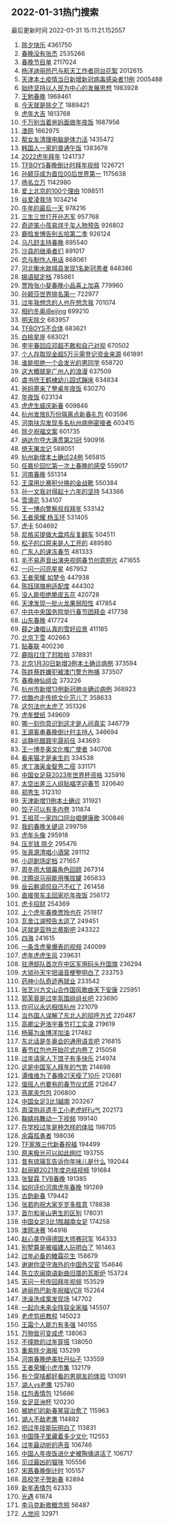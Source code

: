 ## 2022-01-31热门搜索 
最后更新时间 2022-01-31 15:11:21.152557 
1. [除夕快乐](https://s.weibo.com/weibo?q=%23%E9%99%A4%E5%A4%95%E5%BF%AB%E4%B9%90%23&Refer=top) 4361750
1. [春晚没有张杰](https://s.weibo.com/weibo?q=%E6%98%A5%E6%99%9A%E6%B2%A1%E6%9C%89%E5%BC%A0%E6%9D%B0&Refer=top) 2535266
1. [春晚节目单](https://s.weibo.com/weibo?q=%23%E6%98%A5%E6%99%9A%E8%8A%82%E7%9B%AE%E5%8D%95%23&Refer=top) 2117024
1. [杨洋迪丽热巴与航天工作者同台花絮](https://s.weibo.com/weibo?q=%23%E6%9D%A8%E6%B4%8B%E8%BF%AA%E4%B8%BD%E7%83%AD%E5%B7%B4%E4%B8%8E%E8%88%AA%E5%A4%A9%E5%B7%A5%E4%BD%9C%E8%80%85%E5%90%8C%E5%8F%B0%E8%8A%B1%E7%B5%AE%23&Refer=top) 2012615
1. [天津本土疫情当日新增新冠病毒感染者11例](https://s.weibo.com/weibo?q=%23%E5%A4%A9%E6%B4%A5%E6%9C%AC%E5%9C%9F%E7%96%AB%E6%83%85%E5%BD%93%E6%97%A5%E6%96%B0%E5%A2%9E%E6%96%B0%E5%86%A0%E7%97%85%E6%AF%92%E6%84%9F%E6%9F%93%E8%80%8511%E4%BE%8B%23&Refer=top) 2005488
1. [始终坚持以人民为中心的发展思想](https://s.weibo.com/weibo?q=%23%E5%A7%8B%E7%BB%88%E5%9D%9A%E6%8C%81%E4%BB%A5%E4%BA%BA%E6%B0%91%E4%B8%BA%E4%B8%AD%E5%BF%83%E7%9A%84%E5%8F%91%E5%B1%95%E6%80%9D%E6%83%B3%23&Refer=top) 1983928
1. [王勉春晚](https://s.weibo.com/weibo?q=%E7%8E%8B%E5%8B%89%E6%98%A5%E6%99%9A&Refer=top) 1968461
1. [今天就是除夕了](https://s.weibo.com/weibo?q=%E4%BB%8A%E5%A4%A9%E5%B0%B1%E6%98%AF%E9%99%A4%E5%A4%95%E4%BA%86&Refer=top) 1889421
1. [虎年大吉](https://s.weibo.com/weibo?q=%23%E8%99%8E%E5%B9%B4%E5%A4%A7%E5%90%89%23&Refer=top) 1813768
1. [千万别当着爸妈面做年夜饭](https://s.weibo.com/weibo?q=%23%E5%8D%83%E4%B8%87%E5%88%AB%E5%BD%93%E7%9D%80%E7%88%B8%E5%A6%88%E9%9D%A2%E5%81%9A%E5%B9%B4%E5%A4%9C%E9%A5%AD%23&Refer=top) 1687956
1. [澳网](https://s.weibo.com/weibo?q=%E6%BE%B3%E7%BD%91&Refer=top) 1662975
1. [帮女友清理电脑是体力活](https://s.weibo.com/weibo?q=%23%E5%B8%AE%E5%A5%B3%E5%8F%8B%E6%B8%85%E7%90%86%E7%94%B5%E8%84%91%E6%98%AF%E4%BD%93%E5%8A%9B%E6%B4%BB%23&Refer=top) 1435472
1. [韩国人一家的普通午饭](https://s.weibo.com/weibo?q=%23%E9%9F%A9%E5%9B%BD%E4%BA%BA%E4%B8%80%E5%AE%B6%E7%9A%84%E6%99%AE%E9%80%9A%E5%8D%88%E9%A5%AD%23&Refer=top) 1383678
1. [2022虎年拜年](https://s.weibo.com/weibo?q=2022%E8%99%8E%E5%B9%B4%E6%8B%9C%E5%B9%B4&Refer=top) 1241737
1. [TFBOYS春晚倒计时拜年视频](https://s.weibo.com/weibo?q=%23TFBOYS%E6%98%A5%E6%99%9A%E5%80%92%E8%AE%A1%E6%97%B6%E6%8B%9C%E5%B9%B4%E8%A7%86%E9%A2%91%23&Refer=top) 1226721
1. [孙颖莎成为首位00后世界第一](https://s.weibo.com/weibo?q=%23%E5%AD%99%E9%A2%96%E8%8E%8E%E6%88%90%E4%B8%BA%E9%A6%96%E4%BD%8D00%E5%90%8E%E4%B8%96%E7%95%8C%E7%AC%AC%E4%B8%80%23&Refer=top) 1175638
1. [扬名立万](https://s.weibo.com/weibo?q=%E6%89%AC%E5%90%8D%E7%AB%8B%E4%B8%87&Refer=top) 1142980
1. [爱上北京的100个理由](https://s.weibo.com/weibo?q=%23%E7%88%B1%E4%B8%8A%E5%8C%97%E4%BA%AC%E7%9A%84100%E4%B8%AA%E7%90%86%E7%94%B1%23&Refer=top) 1098511
1. [谷爱凌我18](https://s.weibo.com/weibo?q=%E8%B0%B7%E7%88%B1%E5%87%8C%E6%88%9118&Refer=top) 1034214
1. [牛年的最后一天](https://s.weibo.com/weibo?q=%E7%89%9B%E5%B9%B4%E7%9A%84%E6%9C%80%E5%90%8E%E4%B8%80%E5%A4%A9&Refer=top) 978216
1. [三生三世打开孙志军](https://s.weibo.com/weibo?q=%23%E4%B8%89%E7%94%9F%E4%B8%89%E4%B8%96%E6%89%93%E5%BC%80%E5%AD%99%E5%BF%97%E5%86%9B%23&Refer=top) 957768
1. [奇迹笨小孩易烊千玺人物预告](https://s.weibo.com/weibo?q=%23%E5%A5%87%E8%BF%B9%E7%AC%A8%E5%B0%8F%E5%AD%A9%E6%98%93%E7%83%8A%E5%8D%83%E7%8E%BA%E4%BA%BA%E7%89%A9%E9%A2%84%E5%91%8A%23&Refer=top) 926802
1. [鹿晗发博告别五哈第二季](https://s.weibo.com/weibo?q=%23%E9%B9%BF%E6%99%97%E5%8F%91%E5%8D%9A%E5%91%8A%E5%88%AB%E4%BA%94%E5%93%88%E7%AC%AC%E4%BA%8C%E5%AD%A3%23&Refer=top) 926124
1. [马凡舒主持春晚](https://s.weibo.com/weibo?q=%E9%A9%AC%E5%87%A1%E8%88%92%E4%B8%BB%E6%8C%81%E6%98%A5%E6%99%9A&Refer=top) 895540
1. [沙县的继承者们](https://s.weibo.com/weibo?q=%23%E6%B2%99%E5%8E%BF%E7%9A%84%E7%BB%A7%E6%89%BF%E8%80%85%E4%BB%AC%23&Refer=top) 891017
1. [恋与制作人电话](https://s.weibo.com/weibo?q=%23%E6%81%8B%E4%B8%8E%E5%88%B6%E4%BD%9C%E4%BA%BA%E7%94%B5%E8%AF%9D%23&Refer=top) 868061
1. [河北衡水故城县发现1名新冠患者](https://s.weibo.com/weibo?q=%E6%B2%B3%E5%8C%97%E8%A1%A1%E6%B0%B4%E6%95%85%E5%9F%8E%E5%8E%BF%E5%8F%91%E7%8E%B01%E5%90%8D%E6%96%B0%E5%86%A0%E6%82%A3%E8%80%85&Refer=top) 848386
1. [嫣语赋定档](https://s.weibo.com/weibo?q=%23%E5%AB%A3%E8%AF%AD%E8%B5%8B%E5%AE%9A%E6%A1%A3%23&Refer=top) 785861
1. [贾玲张小斐春晚小品喜上加喜](https://s.weibo.com/weibo?q=%23%E8%B4%BE%E7%8E%B2%E5%BC%A0%E5%B0%8F%E6%96%90%E6%98%A5%E6%99%9A%E5%B0%8F%E5%93%81%E5%96%9C%E4%B8%8A%E5%8A%A0%E5%96%9C%23&Refer=top) 779960
1. [孙颖莎世界排名第一](https://s.weibo.com/weibo?q=%23%E5%AD%99%E9%A2%96%E8%8E%8E%E4%B8%96%E7%95%8C%E6%8E%92%E5%90%8D%E7%AC%AC%E4%B8%80%23&Refer=top) 722977
1. [过年我想念的人也在想念我](https://s.weibo.com/weibo?q=%23%E8%BF%87%E5%B9%B4%E6%88%91%E6%83%B3%E5%BF%B5%E7%9A%84%E4%BA%BA%E4%B9%9F%E5%9C%A8%E6%83%B3%E5%BF%B5%E6%88%91%23&Refer=top) 701074
1. [相约冬奥iBeijing](https://s.weibo.com/weibo?q=%23%E7%9B%B8%E7%BA%A6%E5%86%AC%E5%A5%A5iBeijing%23&Refer=top) 699210
1. [明天除夕](https://s.weibo.com/weibo?q=%23%E6%98%8E%E5%A4%A9%E9%99%A4%E5%A4%95%23&Refer=top) 683957
1. [TFBOYS不合体](https://s.weibo.com/weibo?q=%23TFBOYS%E4%B8%8D%E5%90%88%E4%BD%93%23&Refer=top) 683621
1. [白桃星座](https://s.weibo.com/weibo?q=%23%E7%99%BD%E6%A1%83%E6%98%9F%E5%BA%A7%23&Refer=top) 683021
1. [李宇春回应邓超不敢和自己对视](https://s.weibo.com/weibo?q=%23%E6%9D%8E%E5%AE%87%E6%98%A5%E5%9B%9E%E5%BA%94%E9%82%93%E8%B6%85%E4%B8%8D%E6%95%A2%E5%92%8C%E8%87%AA%E5%B7%B1%E5%AF%B9%E8%A7%86%23&Refer=top) 670502
1. [个人存取现金超5万元需登记资金来源](https://s.weibo.com/weibo?q=%23%E4%B8%AA%E4%BA%BA%E5%AD%98%E5%8F%96%E7%8E%B0%E9%87%91%E8%B6%855%E4%B8%87%E5%85%83%E9%9C%80%E7%99%BB%E8%AE%B0%E8%B5%84%E9%87%91%E6%9D%A5%E6%BA%90%23&Refer=top) 661891
1. [谁能拒绝一个会发光的男同学](https://s.weibo.com/weibo?q=%23%E8%B0%81%E8%83%BD%E6%8B%92%E7%BB%9D%E4%B8%80%E4%B8%AA%E4%BC%9A%E5%8F%91%E5%85%89%E7%9A%84%E7%94%B7%E5%90%8C%E5%AD%A6%23&Refer=top) 658720
1. [这大概就是广州人的浪漫](https://s.weibo.com/weibo?q=%23%E8%BF%99%E5%A4%A7%E6%A6%82%E5%B0%B1%E6%98%AF%E5%B9%BF%E5%B7%9E%E4%BA%BA%E7%9A%84%E6%B5%AA%E6%BC%AB%23&Refer=top) 637509
1. [虞书欣王鹤棣幼儿园式蹦床](https://s.weibo.com/weibo?q=%23%E8%99%9E%E4%B9%A6%E6%AC%A3%E7%8E%8B%E9%B9%A4%E6%A3%A3%E5%B9%BC%E5%84%BF%E5%9B%AD%E5%BC%8F%E8%B9%A6%E5%BA%8A%23&Refer=top) 634834
1. [爸妈寄来了整桌年夜饭](https://s.weibo.com/weibo?q=%23%E7%88%B8%E5%A6%88%E5%AF%84%E6%9D%A5%E4%BA%86%E6%95%B4%E6%A1%8C%E5%B9%B4%E5%A4%9C%E9%A5%AD%23&Refer=top) 630270
1. [年夜饭](https://s.weibo.com/weibo?q=%E5%B9%B4%E5%A4%9C%E9%A5%AD&Refer=top) 623134
1. [虎虎生威庆新春](https://s.weibo.com/weibo?q=%E8%99%8E%E8%99%8E%E7%94%9F%E5%A8%81%E5%BA%86%E6%96%B0%E6%98%A5&Refer=top) 609846
1. [杭州发放8万份隔离点新春礼包](https://s.weibo.com/weibo?q=%23%E6%9D%AD%E5%B7%9E%E5%8F%91%E6%94%BE8%E4%B8%87%E4%BB%BD%E9%9A%94%E7%A6%BB%E7%82%B9%E6%96%B0%E6%98%A5%E7%A4%BC%E5%8C%85%23&Refer=top) 603596
1. [河南扶沟发现多名杭州病例密接者](https://s.weibo.com/weibo?q=%23%E6%B2%B3%E5%8D%97%E6%89%B6%E6%B2%9F%E5%8F%91%E7%8E%B0%E5%A4%9A%E5%90%8D%E6%9D%AD%E5%B7%9E%E7%97%85%E4%BE%8B%E5%AF%86%E6%8E%A5%E8%80%85%23&Refer=top) 603415
1. [除夕祝福文案](https://s.weibo.com/weibo?q=%E9%99%A4%E5%A4%95%E7%A5%9D%E7%A6%8F%E6%96%87%E6%A1%88&Refer=top) 601735
1. [纳达尔夺大满贯第21冠](https://s.weibo.com/weibo?q=%23%E7%BA%B3%E8%BE%BE%E5%B0%94%E5%A4%BA%E5%A4%A7%E6%BB%A1%E8%B4%AF%E7%AC%AC21%E5%86%A0%23&Refer=top) 590916
1. [倚天屠龙记](https://s.weibo.com/weibo?q=%E5%80%9A%E5%A4%A9%E5%B1%A0%E9%BE%99%E8%AE%B0&Refer=top) 588051
1. [杭州新增本土确诊24例](https://s.weibo.com/weibo?q=%23%E6%9D%AD%E5%B7%9E%E6%96%B0%E5%A2%9E%E6%9C%AC%E5%9C%9F%E7%A1%AE%E8%AF%8A24%E4%BE%8B%23&Refer=top) 565815
1. [任嘉伦回忆第一次上春晚的感受](https://s.weibo.com/weibo?q=%23%E4%BB%BB%E5%98%89%E4%BC%A6%E5%9B%9E%E5%BF%86%E7%AC%AC%E4%B8%80%E6%AC%A1%E4%B8%8A%E6%98%A5%E6%99%9A%E7%9A%84%E6%84%9F%E5%8F%97%23&Refer=top) 559017
1. [河南春晚](https://s.weibo.com/weibo?q=%E6%B2%B3%E5%8D%97%E6%98%A5%E6%99%9A&Refer=top) 551314
1. [王濛用比赛积分换的金战靴](https://s.weibo.com/weibo?q=%23%E7%8E%8B%E6%BF%9B%E7%94%A8%E6%AF%94%E8%B5%9B%E7%A7%AF%E5%88%86%E6%8D%A2%E7%9A%84%E9%87%91%E6%88%98%E9%9D%B4%23&Refer=top) 550384
1. [孙一文我对得起十六年的坚持](https://s.weibo.com/weibo?q=%23%E5%AD%99%E4%B8%80%E6%96%87%E6%88%91%E5%AF%B9%E5%BE%97%E8%B5%B7%E5%8D%81%E5%85%AD%E5%B9%B4%E7%9A%84%E5%9D%9A%E6%8C%81%23&Refer=top) 543366
1. [雪滴花](https://s.weibo.com/weibo?q=%E9%9B%AA%E6%BB%B4%E8%8A%B1&Refer=top) 534107
1. [王一博向警察叔叔拜年](https://s.weibo.com/weibo?q=%23%E7%8E%8B%E4%B8%80%E5%8D%9A%E5%90%91%E8%AD%A6%E5%AF%9F%E5%8F%94%E5%8F%94%E6%8B%9C%E5%B9%B4%23&Refer=top) 533142
1. [王者荣耀 杨玉环](https://s.weibo.com/weibo?q=%E7%8E%8B%E8%80%85%E8%8D%A3%E8%80%80%20%E6%9D%A8%E7%8E%89%E7%8E%AF&Refer=top) 531405
1. [虎卡](https://s.weibo.com/weibo?q=%23%E8%99%8E%E5%8D%A1%23&Refer=top) 504692
1. [尼格买提做大盘鸡反复翻车](https://s.weibo.com/weibo?q=%23%E5%B0%BC%E6%A0%BC%E4%B9%B0%E6%8F%90%E5%81%9A%E5%A4%A7%E7%9B%98%E9%B8%A1%E5%8F%8D%E5%A4%8D%E7%BF%BB%E8%BD%A6%23&Refer=top) 504511
1. [松子的口原来是人工开的](https://s.weibo.com/weibo?q=%23%E6%9D%BE%E5%AD%90%E7%9A%84%E5%8F%A3%E5%8E%9F%E6%9D%A5%E6%98%AF%E4%BA%BA%E5%B7%A5%E5%BC%80%E7%9A%84%23&Refer=top) 489580
1. [广东人的速冻春节](https://s.weibo.com/weibo?q=%E5%B9%BF%E4%B8%9C%E4%BA%BA%E7%9A%84%E9%80%9F%E5%86%BB%E6%98%A5%E8%8A%82&Refer=top) 481333
1. [毛不易声音出演央视网春节创意短片](https://s.weibo.com/weibo?q=%23%E6%AF%9B%E4%B8%8D%E6%98%93%E5%A3%B0%E9%9F%B3%E5%87%BA%E6%BC%94%E5%A4%AE%E8%A7%86%E7%BD%91%E6%98%A5%E8%8A%82%E5%88%9B%E6%84%8F%E7%9F%AD%E7%89%87%23&Refer=top) 471655
1. [一闪一闪亮星星](https://s.weibo.com/weibo?q=%E4%B8%80%E9%97%AA%E4%B8%80%E9%97%AA%E4%BA%AE%E6%98%9F%E6%98%9F&Refer=top) 467952
1. [王者荣耀 如梦令](https://s.weibo.com/weibo?q=%E7%8E%8B%E8%80%85%E8%8D%A3%E8%80%80%20%E5%A6%82%E6%A2%A6%E4%BB%A4&Refer=top) 447938
1. [陈钰琪旗袍适配度](https://s.weibo.com/weibo?q=%23%E9%99%88%E9%92%B0%E7%90%AA%E6%97%97%E8%A2%8D%E9%80%82%E9%85%8D%E5%BA%A6%23&Refer=top) 444302
1. [没人能拒绝脆皮五花](https://s.weibo.com/weibo?q=%23%E6%B2%A1%E4%BA%BA%E8%83%BD%E6%8B%92%E7%BB%9D%E8%84%86%E7%9A%AE%E4%BA%94%E8%8A%B1%23&Refer=top) 420728
1. [天津发现一批火龙果弱阳性](https://s.weibo.com/weibo?q=%23%E5%A4%A9%E6%B4%A5%E5%8F%91%E7%8E%B0%E4%B8%80%E6%89%B9%E7%81%AB%E9%BE%99%E6%9E%9C%E5%BC%B1%E9%98%B3%E6%80%A7%23&Refer=top) 417854
1. [中共中央国务院举行春节团拜会](https://s.weibo.com/weibo?q=%23%E4%B8%AD%E5%85%B1%E4%B8%AD%E5%A4%AE%E5%9B%BD%E5%8A%A1%E9%99%A2%E4%B8%BE%E8%A1%8C%E6%98%A5%E8%8A%82%E5%9B%A2%E6%8B%9C%E4%BC%9A%23&Refer=top) 417738
1. [山东春晚](https://s.weibo.com/weibo?q=%E5%B1%B1%E4%B8%9C%E6%98%A5%E6%99%9A&Refer=top) 417724
1. [薛之谦唱认真的雪好应景](https://s.weibo.com/weibo?q=%23%E8%96%9B%E4%B9%8B%E8%B0%A6%E5%94%B1%E8%AE%A4%E7%9C%9F%E7%9A%84%E9%9B%AA%E5%A5%BD%E5%BA%94%E6%99%AF%23&Refer=top) 411185
1. [北京下雪](https://s.weibo.com/weibo?q=%E5%8C%97%E4%BA%AC%E4%B8%8B%E9%9B%AA&Refer=top) 402663
1. [贴春联](https://s.weibo.com/weibo?q=%E8%B4%B4%E6%98%A5%E8%81%94&Refer=top) 400236
1. [鹿晗扛住了怼脸拍](https://s.weibo.com/weibo?q=%23%E9%B9%BF%E6%99%97%E6%89%9B%E4%BD%8F%E4%BA%86%E6%80%BC%E8%84%B8%E6%8B%8D%23&Refer=top) 378931
1. [北京1月30日新增3例本土确诊病例](https://s.weibo.com/weibo?q=%23%E5%8C%97%E4%BA%AC1%E6%9C%8830%E6%97%A5%E6%96%B0%E5%A2%9E3%E4%BE%8B%E6%9C%AC%E5%9C%9F%E7%A1%AE%E8%AF%8A%E7%97%85%E4%BE%8B%23&Refer=top) 373594
1. [陈姓蔡姓嫌犯被澳门警方拘捕](https://s.weibo.com/weibo?q=%23%E9%99%88%E5%A7%93%E8%94%A1%E5%A7%93%E5%AB%8C%E7%8A%AF%E8%A2%AB%E6%BE%B3%E9%97%A8%E8%AD%A6%E6%96%B9%E6%8B%98%E6%8D%95%23&Refer=top) 373507
1. [春晚神仙组合](https://s.weibo.com/weibo?q=%E6%98%A5%E6%99%9A%E7%A5%9E%E4%BB%99%E7%BB%84%E5%90%88&Refer=top) 373226
1. [杭州市新增13例新冠肺炎确诊病例](https://s.weibo.com/weibo?q=%E6%9D%AD%E5%B7%9E%E5%B8%82%E6%96%B0%E5%A2%9E13%E4%BE%8B%E6%96%B0%E5%86%A0%E8%82%BA%E7%82%8E%E7%A1%AE%E8%AF%8A%E7%97%85%E4%BE%8B&Refer=top) 368923
1. [优酷也走传统文化范儿了](https://s.weibo.com/weibo?q=%23%E4%BC%98%E9%85%B7%E4%B9%9F%E8%B5%B0%E4%BC%A0%E7%BB%9F%E6%96%87%E5%8C%96%E8%8C%83%E5%84%BF%E4%BA%86%23&Refer=top) 358633
1. [这包法也太虎了](https://s.weibo.com/weibo?q=%23%E8%BF%99%E5%8C%85%E6%B3%95%E4%B9%9F%E5%A4%AA%E8%99%8E%E4%BA%86%23&Refer=top) 351326
1. [虎年壁纸](https://s.weibo.com/weibo?q=%23%E8%99%8E%E5%B9%B4%E5%A3%81%E7%BA%B8%23&Refer=top) 349609
1. [哪一刻你意识到这才是人间真实](https://s.weibo.com/weibo?q=%23%E5%93%AA%E4%B8%80%E5%88%BB%E4%BD%A0%E6%84%8F%E8%AF%86%E5%88%B0%E8%BF%99%E6%89%8D%E6%98%AF%E4%BA%BA%E9%97%B4%E7%9C%9F%E5%AE%9E%23&Refer=top) 346779
1. [王源客串春晚倒计时主持人](https://s.weibo.com/weibo?q=%23%E7%8E%8B%E6%BA%90%E5%AE%A2%E4%B8%B2%E6%98%A5%E6%99%9A%E5%80%92%E8%AE%A1%E6%97%B6%E4%B8%BB%E6%8C%81%E4%BA%BA%23&Refer=top) 346694
1. [谈静吃醋聂宇晟前任](https://s.weibo.com/weibo?q=%23%E8%B0%88%E9%9D%99%E5%90%83%E9%86%8B%E8%81%82%E5%AE%87%E6%99%9F%E5%89%8D%E4%BB%BB%23&Refer=top) 343693
1. [王一博冬奥文化推广使者](https://s.weibo.com/weibo?q=%23%E7%8E%8B%E4%B8%80%E5%8D%9A%E5%86%AC%E5%A5%A5%E6%96%87%E5%8C%96%E6%8E%A8%E5%B9%BF%E4%BD%BF%E8%80%85%23&Refer=top) 340706
1. [看来猫才是亲生的](https://s.weibo.com/weibo?q=%23%E7%9C%8B%E6%9D%A5%E7%8C%AB%E6%89%8D%E6%98%AF%E4%BA%B2%E7%94%9F%E7%9A%84%23&Refer=top) 334538
1. [求丁海寅金智秀二搭](https://s.weibo.com/weibo?q=%23%E6%B1%82%E4%B8%81%E6%B5%B7%E5%AF%85%E9%87%91%E6%99%BA%E7%A7%80%E4%BA%8C%E6%90%AD%23&Refer=top) 331171
1. [中国女足获2023年世界杯资格](https://s.weibo.com/weibo?q=%23%E4%B8%AD%E5%9B%BD%E5%A5%B3%E8%B6%B3%E8%8E%B72023%E5%B9%B4%E4%B8%96%E7%95%8C%E6%9D%AF%E8%B5%84%E6%A0%BC%23&Refer=top) 325916
1. [太空出差三人组贴福字迎春节](https://s.weibo.com/weibo?q=%23%E5%A4%AA%E7%A9%BA%E5%87%BA%E5%B7%AE%E4%B8%89%E4%BA%BA%E7%BB%84%E8%B4%B4%E7%A6%8F%E5%AD%97%E8%BF%8E%E6%98%A5%E8%8A%82%23&Refer=top) 320640
1. [郑秀生](https://s.weibo.com/weibo?q=%E9%83%91%E7%A7%80%E7%94%9F&Refer=top) 312310
1. [天津新增11例本土确诊](https://s.weibo.com/weibo?q=%23%E5%A4%A9%E6%B4%A5%E6%96%B0%E5%A2%9E11%E4%BE%8B%E6%9C%AC%E5%9C%9F%E7%A1%AE%E8%AF%8A%23&Refer=top) 311921
1. [饺子可以有多内卷](https://s.weibo.com/weibo?q=%23%E9%A5%BA%E5%AD%90%E5%8F%AF%E4%BB%A5%E6%9C%89%E5%A4%9A%E5%86%85%E5%8D%B7%23&Refer=top) 311874
1. [王祖蓝一家四口同台唱健康歌](https://s.weibo.com/weibo?q=%23%E7%8E%8B%E7%A5%96%E8%93%9D%E4%B8%80%E5%AE%B6%E5%9B%9B%E5%8F%A3%E5%90%8C%E5%8F%B0%E5%94%B1%E5%81%A5%E5%BA%B7%E6%AD%8C%23&Refer=top) 300846
1. [我的春晚关键词](https://s.weibo.com/weibo?q=%23%E6%88%91%E7%9A%84%E6%98%A5%E6%99%9A%E5%85%B3%E9%94%AE%E8%AF%8D%23&Refer=top) 299759
1. [虎年头像](https://s.weibo.com/weibo?q=%23%E8%99%8E%E5%B9%B4%E5%A4%B4%E5%83%8F%23&Refer=top) 295918
1. [压岁钱 除夕](https://s.weibo.com/weibo?q=%E5%8E%8B%E5%B2%81%E9%92%B1%20%E9%99%A4%E5%A4%95&Refer=top) 295476
1. [张真源清唱小酒窝](https://s.weibo.com/weibo?q=%23%E5%BC%A0%E7%9C%9F%E6%BA%90%E6%B8%85%E5%94%B1%E5%B0%8F%E9%85%92%E7%AA%9D%23&Refer=top) 281112
1. [小逗剧场定档](https://s.weibo.com/weibo?q=%23%E5%B0%8F%E9%80%97%E5%89%A7%E5%9C%BA%E5%AE%9A%E6%A1%A3%23&Refer=top) 271657
1. [周冬雨大银幕角色回顾](https://s.weibo.com/weibo?q=%23%E5%91%A8%E5%86%AC%E9%9B%A8%E5%A4%A7%E9%93%B6%E5%B9%95%E8%A7%92%E8%89%B2%E5%9B%9E%E9%A1%BE%23&Refer=top) 267314
1. [沈腾说马丽能用嘴拔罐](https://s.weibo.com/weibo?q=%23%E6%B2%88%E8%85%BE%E8%AF%B4%E9%A9%AC%E4%B8%BD%E8%83%BD%E7%94%A8%E5%98%B4%E6%8B%94%E7%BD%90%23&Refer=top) 265833
1. [岳云鹏调侃自己不红了](https://s.weibo.com/weibo?q=%23%E5%B2%B3%E4%BA%91%E9%B9%8F%E8%B0%83%E4%BE%83%E8%87%AA%E5%B7%B1%E4%B8%8D%E7%BA%A2%E4%BA%86%23&Refer=top) 261458
1. [直接带车主回家吃年夜饭](https://s.weibo.com/weibo?q=%23%E7%9B%B4%E6%8E%A5%E5%B8%A6%E8%BD%A6%E4%B8%BB%E5%9B%9E%E5%AE%B6%E5%90%83%E5%B9%B4%E5%A4%9C%E9%A5%AD%23&Refer=top) 256172
1. [虎卡招财](https://s.weibo.com/weibo?q=%E8%99%8E%E5%8D%A1%E6%8B%9B%E8%B4%A2&Refer=top) 254369
1. [上个虎年春晚贾玲也在](https://s.weibo.com/weibo?q=%23%E4%B8%8A%E4%B8%AA%E8%99%8E%E5%B9%B4%E6%98%A5%E6%99%9A%E8%B4%BE%E7%8E%B2%E4%B9%9F%E5%9C%A8%23&Refer=top) 251817
1. [瓦舍江湖预告太逗了](https://s.weibo.com/weibo?q=%23%E7%93%A6%E8%88%8D%E6%B1%9F%E6%B9%96%E9%A2%84%E5%91%8A%E5%A4%AA%E9%80%97%E4%BA%86%23&Refer=top) 249451
1. [这就是亚特兰蒂斯吧](https://s.weibo.com/weibo?q=%23%E8%BF%99%E5%B0%B1%E6%98%AF%E4%BA%9A%E7%89%B9%E5%85%B0%E8%92%82%E6%96%AF%E5%90%A7%23&Refer=top) 243322
1. [四海](https://s.weibo.com/weibo?q=%E5%9B%9B%E6%B5%B7&Refer=top) 241615
1. [一条含虎量爆表的视频](https://s.weibo.com/weibo?q=%23%E4%B8%80%E6%9D%A1%E5%90%AB%E8%99%8E%E9%87%8F%E7%88%86%E8%A1%A8%E7%9A%84%E8%A7%86%E9%A2%91%23&Refer=top) 240099
1. [虎年虎虎生风](https://s.weibo.com/weibo?q=%E8%99%8E%E5%B9%B4%E8%99%8E%E8%99%8E%E7%94%9F%E9%A3%8E&Refer=top) 239631
1. [驻港部队首次在中区军用码头升国旗](https://s.weibo.com/weibo?q=%23%E9%A9%BB%E6%B8%AF%E9%83%A8%E9%98%9F%E9%A6%96%E6%AC%A1%E5%9C%A8%E4%B8%AD%E5%8C%BA%E5%86%9B%E7%94%A8%E7%A0%81%E5%A4%B4%E5%8D%87%E5%9B%BD%E6%97%97%23&Refer=top) 236294
1. [大锁孙天宇把谐音梗整明白了](https://s.weibo.com/weibo?q=%23%E5%A4%A7%E9%94%81%E5%AD%99%E5%A4%A9%E5%AE%87%E6%8A%8A%E8%B0%90%E9%9F%B3%E6%A2%97%E6%95%B4%E6%98%8E%E7%99%BD%E4%BA%86%23&Refer=top) 233753
1. [药神小队奇迹再就业](https://s.weibo.com/weibo?q=%23%E8%8D%AF%E7%A5%9E%E5%B0%8F%E9%98%9F%E5%A5%87%E8%BF%B9%E5%86%8D%E5%B0%B1%E4%B8%9A%23&Refer=top) 233542
1. [张艺兴方文山合作国风歌曲天下安康](https://s.weibo.com/weibo?q=%23%E5%BC%A0%E8%89%BA%E5%85%B4%E6%96%B9%E6%96%87%E5%B1%B1%E5%90%88%E4%BD%9C%E5%9B%BD%E9%A3%8E%E6%AD%8C%E6%9B%B2%E5%A4%A9%E4%B8%8B%E5%AE%89%E5%BA%B7%23&Refer=top) 225951
1. [郭芙蓉是过年氛围组组长吧](https://s.weibo.com/weibo?q=%23%E9%83%AD%E8%8A%99%E8%93%89%E6%98%AF%E8%BF%87%E5%B9%B4%E6%B0%9B%E5%9B%B4%E7%BB%84%E7%BB%84%E9%95%BF%E5%90%A7%23&Refer=top) 223690
1. [你可以永远相信杭州](https://s.weibo.com/weibo?q=%23%E4%BD%A0%E5%8F%AF%E4%BB%A5%E6%B0%B8%E8%BF%9C%E7%9B%B8%E4%BF%A1%E6%9D%AD%E5%B7%9E%23&Refer=top) 221079
1. [当外国人误解了东北人的招呼方式](https://s.weibo.com/weibo?q=%E5%BD%93%E5%A4%96%E5%9B%BD%E4%BA%BA%E8%AF%AF%E8%A7%A3%E4%BA%86%E4%B8%9C%E5%8C%97%E4%BA%BA%E7%9A%84%E6%8B%9B%E5%91%BC%E6%96%B9%E5%BC%8F&Refer=top) 220487
1. [高卿尘尹浩宇春节打工实录](https://s.weibo.com/weibo?q=%23%E9%AB%98%E5%8D%BF%E5%B0%98%E5%B0%B9%E6%B5%A9%E5%AE%87%E6%98%A5%E8%8A%82%E6%89%93%E5%B7%A5%E5%AE%9E%E5%BD%95%23&Refer=top) 219619
1. [杨幂为金博洋加油](https://s.weibo.com/weibo?q=%E6%9D%A8%E5%B9%82%E4%B8%BA%E9%87%91%E5%8D%9A%E6%B4%8B%E5%8A%A0%E6%B2%B9&Refer=top) 217482
1. [东北话是冬奥会的通用语言吧](https://s.weibo.com/weibo?q=%23%E4%B8%9C%E5%8C%97%E8%AF%9D%E6%98%AF%E5%86%AC%E5%A5%A5%E4%BC%9A%E7%9A%84%E9%80%9A%E7%94%A8%E8%AF%AD%E8%A8%80%E5%90%A7%23&Refer=top) 216815
1. [春节红包也开始花式内卷了](https://s.weibo.com/weibo?q=%23%E6%98%A5%E8%8A%82%E7%BA%A2%E5%8C%85%E4%B9%9F%E5%BC%80%E5%A7%8B%E8%8A%B1%E5%BC%8F%E5%86%85%E5%8D%B7%E4%BA%86%23&Refer=top) 215058
1. [过年请家人下馆子有多快乐](https://s.weibo.com/weibo?q=%23%E8%BF%87%E5%B9%B4%E8%AF%B7%E5%AE%B6%E4%BA%BA%E4%B8%8B%E9%A6%86%E5%AD%90%E6%9C%89%E5%A4%9A%E5%BF%AB%E4%B9%90%23&Refer=top) 214974
1. [这是中国军人拜年的气势](https://s.weibo.com/weibo?q=%23%E8%BF%99%E6%98%AF%E4%B8%AD%E5%9B%BD%E5%86%9B%E4%BA%BA%E6%8B%9C%E5%B9%B4%E7%9A%84%E6%B0%94%E5%8A%BF%23&Refer=top) 214698
1. [谭维维为了春晚21天瘦了10斤](https://s.weibo.com/weibo?q=%23%E8%B0%AD%E7%BB%B4%E7%BB%B4%E4%B8%BA%E4%BA%86%E6%98%A5%E6%99%9A21%E5%A4%A9%E7%98%A6%E4%BA%8610%E6%96%A4%23&Refer=top) 212681
1. [值班人也要有的春节仪式感](https://s.weibo.com/weibo?q=%23%E5%80%BC%E7%8F%AD%E4%BA%BA%E4%B9%9F%E8%A6%81%E6%9C%89%E7%9A%84%E6%98%A5%E8%8A%82%E4%BB%AA%E5%BC%8F%E6%84%9F%23&Refer=top) 212647
1. [燕尾夹包包](https://s.weibo.com/weibo?q=%23%E7%87%95%E5%B0%BE%E5%A4%B9%E5%8C%85%E5%8C%85%23&Refer=top) 206800
1. [中国女足3比1越南](https://s.weibo.com/weibo?q=%23%E4%B8%AD%E5%9B%BD%E5%A5%B3%E8%B6%B33%E6%AF%941%E8%B6%8A%E5%8D%97%23&Refer=top) 203267
1. [周深抱非遗手工小老虎好Fu气](https://s.weibo.com/weibo?q=%23%E5%91%A8%E6%B7%B1%E6%8A%B1%E9%9D%9E%E9%81%97%E6%89%8B%E5%B7%A5%E5%B0%8F%E8%80%81%E8%99%8E%E5%A5%BDFu%E6%B0%94%23&Refer=top) 202173
1. [鞠婧祎舞动一下视频](https://s.weibo.com/weibo?q=%23%E9%9E%A0%E5%A9%A7%E7%A5%8E%E8%88%9E%E5%8A%A8%E4%B8%80%E4%B8%8B%E8%A7%86%E9%A2%91%23&Refer=top) 199140
1. [在学校过年是种怎样的体验](https://s.weibo.com/weibo?q=%23%E5%9C%A8%E5%AD%A6%E6%A0%A1%E8%BF%87%E5%B9%B4%E6%98%AF%E7%A7%8D%E6%80%8E%E6%A0%B7%E7%9A%84%E4%BD%93%E9%AA%8C%23&Refer=top) 198705
1. [余霜孤勇者](https://s.weibo.com/weibo?q=%E4%BD%99%E9%9C%9C%E5%AD%A4%E5%8B%87%E8%80%85&Refer=top) 198036
1. [TF家族三代新春祝福](https://s.weibo.com/weibo?q=%23TF%E5%AE%B6%E6%97%8F%E4%B8%89%E4%BB%A3%E6%96%B0%E6%98%A5%E7%A5%9D%E7%A6%8F%23&Refer=top) 194499
1. [原来极光可以如此绚烂](https://s.weibo.com/weibo?q=%23%E5%8E%9F%E6%9D%A5%E6%9E%81%E5%85%89%E5%8F%AF%E4%BB%A5%E5%A6%82%E6%AD%A4%E7%BB%9A%E7%83%82%23&Refer=top) 193755
1. [昔有琉璃瓦告诉你年味儿是什么](https://s.weibo.com/weibo?q=%23%E6%98%94%E6%9C%89%E7%90%89%E7%92%83%E7%93%A6%E5%91%8A%E8%AF%89%E4%BD%A0%E5%B9%B4%E5%91%B3%E5%84%BF%E6%98%AF%E4%BB%80%E4%B9%88%23&Refer=top) 192044
1. [赵丽颖2021年度总结视频](https://s.weibo.com/weibo?q=%23%E8%B5%B5%E4%B8%BD%E9%A2%962021%E5%B9%B4%E5%BA%A6%E6%80%BB%E7%BB%93%E8%A7%86%E9%A2%91%23&Refer=top) 191684
1. [张智霖 TVB春晚](https://s.weibo.com/weibo?q=%E5%BC%A0%E6%99%BA%E9%9C%96%20TVB%E6%98%A5%E6%99%9A&Refer=top) 191385
1. [如何评价河南虎年春晚](https://s.weibo.com/weibo?q=%23%E5%A6%82%E4%BD%95%E8%AF%84%E4%BB%B7%E6%B2%B3%E5%8D%97%E8%99%8E%E5%B9%B4%E6%98%A5%E6%99%9A%23&Refer=top) 191269
1. [古韵新春](https://s.weibo.com/weibo?q=%E5%8F%A4%E9%9F%B5%E6%96%B0%E6%98%A5&Refer=top) 179442
1. [张若昀祝大家岁岁多胜意](https://s.weibo.com/weibo?q=%23%E5%BC%A0%E8%8B%A5%E6%98%80%E7%A5%9D%E5%A4%A7%E5%AE%B6%E5%B2%81%E5%B2%81%E5%A4%9A%E8%83%9C%E6%84%8F%23&Refer=top) 178838
1. [首尔和釜山男生的区别](https://s.weibo.com/weibo?q=%23%E9%A6%96%E5%B0%94%E5%92%8C%E9%87%9C%E5%B1%B1%E7%94%B7%E7%94%9F%E7%9A%84%E5%8C%BA%E5%88%AB%23&Refer=top) 178031
1. [中国女足3比1胜越南女足](https://s.weibo.com/weibo?q=%23%E4%B8%AD%E5%9B%BD%E5%A5%B3%E8%B6%B33%E6%AF%941%E8%83%9C%E8%B6%8A%E5%8D%97%E5%A5%B3%E8%B6%B3%23&Refer=top) 174258
1. [澳网决赛](https://s.weibo.com/weibo?q=%23%E6%BE%B3%E7%BD%91%E5%86%B3%E8%B5%9B%23&Refer=top) 164916
1. [赵心童夺得德国大师赛冠军](https://s.weibo.com/weibo?q=%23%E8%B5%B5%E5%BF%83%E7%AB%A5%E5%A4%BA%E5%BE%97%E5%BE%B7%E5%9B%BD%E5%A4%A7%E5%B8%88%E8%B5%9B%E5%86%A0%E5%86%9B%23&Refer=top) 164333
1. [别墅算是被福建人玩明白了](https://s.weibo.com/weibo?q=%23%E5%88%AB%E5%A2%85%E7%AE%97%E6%98%AF%E8%A2%AB%E7%A6%8F%E5%BB%BA%E4%BA%BA%E7%8E%A9%E6%98%8E%E7%99%BD%E4%BA%86%23&Refer=top) 161463
1. [过年必备的糖霜花生](https://s.weibo.com/weibo?q=%23%E8%BF%87%E5%B9%B4%E5%BF%85%E5%A4%87%E7%9A%84%E7%B3%96%E9%9C%9C%E8%8A%B1%E7%94%9F%23&Refer=top) 158679
1. [谢谢你坚守海外的中国外交官](https://s.weibo.com/weibo?q=%23%E8%B0%A2%E8%B0%A2%E4%BD%A0%E5%9D%9A%E5%AE%88%E6%B5%B7%E5%A4%96%E7%9A%84%E4%B8%AD%E5%9B%BD%E5%A4%96%E4%BA%A4%E5%AE%98%23&Refer=top) 154646
1. [陈立农闽南语新曲旧厝的瓦斯炉](https://s.weibo.com/weibo?q=%23%E9%99%88%E7%AB%8B%E5%86%9C%E9%97%BD%E5%8D%97%E8%AF%AD%E6%96%B0%E6%9B%B2%E6%97%A7%E5%8E%9D%E7%9A%84%E7%93%A6%E6%96%AF%E7%82%89%23&Refer=top) 153724
1. [天问一号传回拜年视频](https://s.weibo.com/weibo?q=%23%E5%A4%A9%E9%97%AE%E4%B8%80%E5%8F%B7%E4%BC%A0%E5%9B%9E%E6%8B%9C%E5%B9%B4%E8%A7%86%E9%A2%91%23&Refer=top) 153529
1. [迪丽热巴新年祝福VCR](https://s.weibo.com/weibo?q=%23%E8%BF%AA%E4%B8%BD%E7%83%AD%E5%B7%B4%E6%96%B0%E5%B9%B4%E7%A5%9D%E7%A6%8FVCR%23&Refer=top) 152264
1. [洗澡洗成案发现场](https://s.weibo.com/weibo?q=%23%E6%B4%97%E6%BE%A1%E6%B4%97%E6%88%90%E6%A1%88%E5%8F%91%E7%8E%B0%E5%9C%BA%23&Refer=top) 147702
1. [一起向未来全阵容全家福](https://s.weibo.com/weibo?q=%23%E4%B8%80%E8%B5%B7%E5%90%91%E6%9C%AA%E6%9D%A5%E5%85%A8%E9%98%B5%E5%AE%B9%E5%85%A8%E5%AE%B6%E7%A6%8F%23&Refer=top) 145507
1. [老虎剪纸教程](https://s.weibo.com/weibo?q=%23%E8%80%81%E8%99%8E%E5%89%AA%E7%BA%B8%E6%95%99%E7%A8%8B%23&Refer=top) 145023
1. [王霜个人能力有多强](https://s.weibo.com/weibo?q=%23%E7%8E%8B%E9%9C%9C%E4%B8%AA%E4%BA%BA%E8%83%BD%E5%8A%9B%E6%9C%89%E5%A4%9A%E5%BC%BA%23&Refer=top) 140155
1. [万物皆可变成虎](https://s.weibo.com/weibo?q=%23%E4%B8%87%E7%89%A9%E7%9A%86%E5%8F%AF%E5%8F%98%E6%88%90%E8%99%8E%23&Refer=top) 138063
1. [不撞款的过年穿搭](https://s.weibo.com/weibo?q=%23%E4%B8%8D%E6%92%9E%E6%AC%BE%E7%9A%84%E8%BF%87%E5%B9%B4%E7%A9%BF%E6%90%AD%23&Refer=top) 138050
1. [重紫除夕海报](https://s.weibo.com/weibo?q=%23%E9%87%8D%E7%B4%AB%E9%99%A4%E5%A4%95%E6%B5%B7%E6%8A%A5%23&Refer=top) 135299
1. [河南春晚绝美牡丹仙子](https://s.weibo.com/weibo?q=%23%E6%B2%B3%E5%8D%97%E6%98%A5%E6%99%9A%E7%BB%9D%E7%BE%8E%E7%89%A1%E4%B8%B9%E4%BB%99%E5%AD%90%23&Refer=top) 133559
1. [王者荣耀小虎市集](https://s.weibo.com/weibo?q=%23%E7%8E%8B%E8%80%85%E8%8D%A3%E8%80%80%E5%B0%8F%E8%99%8E%E5%B8%82%E9%9B%86%23&Refer=top) 132179
1. [有个穿啥都好看的男朋友的体验](https://s.weibo.com/weibo?q=%23%E6%9C%89%E4%B8%AA%E7%A9%BF%E5%95%A5%E9%83%BD%E5%A5%BD%E7%9C%8B%E7%9A%84%E7%94%B7%E6%9C%8B%E5%8F%8B%E7%9A%84%E4%BD%93%E9%AA%8C%23&Refer=top) 131091
1. [湖人vs老鹰](https://s.weibo.com/weibo?q=%23%E6%B9%96%E4%BA%BAvs%E8%80%81%E9%B9%B0%23&Refer=top) 125780
1. [红包表情包](https://s.weibo.com/weibo?q=%E7%BA%A2%E5%8C%85%E8%A1%A8%E6%83%85%E5%8C%85&Refer=top) 125686
1. [女足亚洲杯](https://s.weibo.com/weibo?q=%E5%A5%B3%E8%B6%B3%E4%BA%9A%E6%B4%B2%E6%9D%AF&Refer=top) 120230
1. [被她们的新春笑容治愈了](https://s.weibo.com/weibo?q=%23%E8%A2%AB%E5%A5%B9%E4%BB%AC%E7%9A%84%E6%96%B0%E6%98%A5%E7%AC%91%E5%AE%B9%E6%B2%BB%E6%84%88%E4%BA%86%23&Refer=top) 115963
1. [湖人不敌老鹰](https://s.weibo.com/weibo?q=%23%E6%B9%96%E4%BA%BA%E4%B8%8D%E6%95%8C%E8%80%81%E9%B9%B0%23&Refer=top) 114882
1. [把过年技能玩明白了](https://s.weibo.com/weibo?q=%23%E6%8A%8A%E8%BF%87%E5%B9%B4%E6%8A%80%E8%83%BD%E7%8E%A9%E6%98%8E%E7%99%BD%E4%BA%86%23&Refer=top) 113831
1. [中国筷子里藏着多少文化](https://s.weibo.com/weibo?q=%23%E4%B8%AD%E5%9B%BD%E7%AD%B7%E5%AD%90%E9%87%8C%E8%97%8F%E7%9D%80%E5%A4%9A%E5%B0%91%E6%96%87%E5%8C%96%23&Refer=top) 112553
1. [过年最动听的声音](https://s.weibo.com/weibo?q=%23%E8%BF%87%E5%B9%B4%E6%9C%80%E5%8A%A8%E5%90%AC%E7%9A%84%E5%A3%B0%E9%9F%B3%23&Refer=top) 106746
1. [中国人年夜饭进化史被陶俑讲活了](https://s.weibo.com/weibo?q=%23%E4%B8%AD%E5%9B%BD%E4%BA%BA%E5%B9%B4%E5%A4%9C%E9%A5%AD%E8%BF%9B%E5%8C%96%E5%8F%B2%E8%A2%AB%E9%99%B6%E4%BF%91%E8%AE%B2%E6%B4%BB%E4%BA%86%23&Refer=top) 106717
1. [见过最凶的猫咪](https://s.weibo.com/weibo?q=%23%E8%A7%81%E8%BF%87%E6%9C%80%E5%87%B6%E7%9A%84%E7%8C%AB%E5%92%AA%23&Refer=top) 105556
1. [宋茜春晚倒计时](https://s.weibo.com/weibo?q=%23%E5%AE%8B%E8%8C%9C%E6%98%A5%E6%99%9A%E5%80%92%E8%AE%A1%E6%97%B6%23&Refer=top) 105157
1. [高校学子贺新春](https://s.weibo.com/weibo?q=%23%E9%AB%98%E6%A0%A1%E5%AD%A6%E5%AD%90%E8%B4%BA%E6%96%B0%E6%98%A5%23&Refer=top) 82894
1. [新年表情包](https://s.weibo.com/weibo?q=%E6%96%B0%E5%B9%B4%E8%A1%A8%E6%83%85%E5%8C%85&Refer=top) 62333
1. [光遇](https://s.weibo.com/weibo?q=%23%E5%85%89%E9%81%87%23&Refer=top) 61874
1. [李马克新歌概念照](https://s.weibo.com/weibo?q=%E6%9D%8E%E9%A9%AC%E5%85%8B%E6%96%B0%E6%AD%8C%E6%A6%82%E5%BF%B5%E7%85%A7&Refer=top) 56487
1. [人世间](https://s.weibo.com/weibo?q=%E4%BA%BA%E4%B8%96%E9%97%B4&Refer=top) 32971
